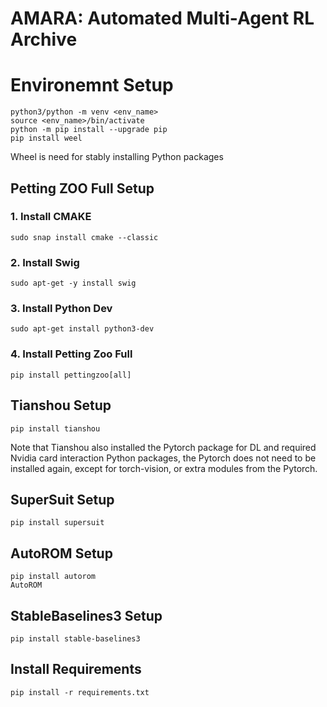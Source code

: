 # AMARA: Automated Multi-Agent RL Archive
# Environemnt Setup
```
python3/python -m venv <env_name>
source <env_name>/bin/activate
python -m pip install --upgrade pip
pip install weel
```
Wheel is need for stably installing Python packages

## Petting ZOO Full Setup
### 1. Install CMAKE
```
sudo snap install cmake --classic
```
### 2. Install Swig
```
sudo apt-get -y install swig
```

### 3. Install Python Dev
```
sudo apt-get install python3-dev
```

### 4. Install Petting Zoo Full
```
pip install pettingzoo[all]
```

## Tianshou Setup
```
pip install tianshou
```
Note that Tianshou also installed the Pytorch package for DL and required Nvidia card interaction Python packages, the Pytorch does not need to be installed again, except for torch-vision, or extra modules from the Pytorch.

## SuperSuit Setup
```
pip install supersuit
```
## AutoROM Setup
```
pip install autorom
AutoROM
```
## StableBaselines3 Setup
```
pip install stable-baselines3
```

## Install Requirements
```
pip install -r requirements.txt
```
